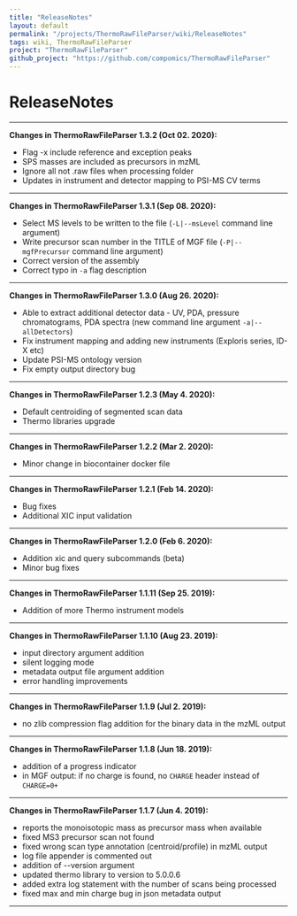 ```yaml
---
title: "ReleaseNotes"
layout: default
permalink: "/projects/ThermoRawFileParser/wiki/ReleaseNotes"
tags: wiki, ThermoRawFileParser
project: "ThermoRawFileParser"
github_project: "https://github.com/compomics/ThermoRawFileParser"
---
```


# ReleaseNotes

---

**Changes in ThermoRawFileParser 1.3.2 (Oct 02. 2020):**

* Flag -x include reference and exception peaks
* SPS masses are included as precursors in mzML
* Ignore all not .raw files when processing folder
* Updates in instrument and detector mapping to PSI-MS CV terms

---

**Changes in ThermoRawFileParser 1.3.1 (Sep 08. 2020):**

* Select MS levels to be written to the file (`-L|--msLevel` command line argument)
* Write precursor scan number in the TITLE of MGF file (`-P|--mgfPrecursor` command line argument)
* Correct version of the assembly
* Correct typo in `-a` flag description

---

**Changes in ThermoRawFileParser 1.3.0 (Aug 26. 2020):**

* Able to extract additional detector data - UV, PDA, pressure chromatograms, PDA spectra (new command line argument `-a|--allDetectors`)
* Fix instrument mapping and adding new instruments (Exploris series, ID-X etc)
* Update PSI-MS ontology version
* Fix empty output directory bug

---

**Changes in ThermoRawFileParser 1.2.3 (May 4. 2020):**

* Default centroiding of segmented scan data
* Thermo libraries upgrade
---

**Changes in ThermoRawFileParser 1.2.2 (Mar 2. 2020):**

* Minor change in biocontainer docker file
---

**Changes in ThermoRawFileParser 1.2.1 (Feb 14. 2020):**

* Bug fixes
* Additional XIC input validation
---

**Changes in ThermoRawFileParser 1.2.0 (Feb 6. 2020):**

* Addition xic and query subcommands (beta)
* Minor bug fixes
---

**Changes in ThermoRawFileParser 1.1.11 (Sep 25. 2019):**

* Addition of more Thermo instrument models
---

**Changes in ThermoRawFileParser 1.1.10 (Aug 23. 2019):**

* input directory argument addition
* silent logging mode
* metadata output file argument addition
* error handling improvements
---

**Changes in ThermoRawFileParser 1.1.9 (Jul 2. 2019):**

* no zlib compression flag addition for the binary data in the mzML output
---

**Changes in ThermoRawFileParser 1.1.8 (Jun 18. 2019):**

* addition of a progress indicator
* in MGF output: if no charge is found, no `CHARGE` header instead of `CHARGE=0+`

---

**Changes in ThermoRawFileParser 1.1.7 (Jun 4. 2019):**

* reports the monoisotopic mass as precursor mass when available
* fixed MS3 precursor scan not found
* fixed wrong scan type annotation (centroid/profile) in mzML output
* log file appender is commented out
* addition of --version argument
* updated thermo library to version to 5.0.0.6
* added extra log statement with the number of scans being processed
* fixed max and min charge bug in json metadata output

----
